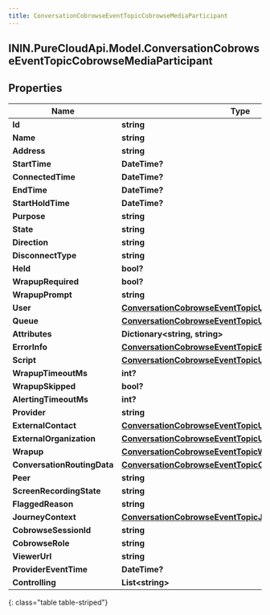 ```yaml
---
title: ConversationCobrowseEventTopicCobrowseMediaParticipant
---
```

## ININ.PureCloudApi.Model.ConversationCobrowseEventTopicCobrowseMediaParticipant

## Properties

|Name | Type | Description | Notes|
|------------ | ------------- | ------------- | -------------|
| **Id** | **string** |  | [optional] |
| **Name** | **string** |  | [optional] |
| **Address** | **string** |  | [optional] |
| **StartTime** | **DateTime?** |  | [optional] |
| **ConnectedTime** | **DateTime?** |  | [optional] |
| **EndTime** | **DateTime?** |  | [optional] |
| **StartHoldTime** | **DateTime?** |  | [optional] |
| **Purpose** | **string** |  | [optional] |
| **State** | **string** |  | [optional] |
| **Direction** | **string** |  | [optional] |
| **DisconnectType** | **string** |  | [optional] |
| **Held** | **bool?** |  | [optional] |
| **WrapupRequired** | **bool?** |  | [optional] |
| **WrapupPrompt** | **string** |  | [optional] |
| **User** | [**ConversationCobrowseEventTopicUriReference**](ConversationCobrowseEventTopicUriReference.html) |  | [optional] |
| **Queue** | [**ConversationCobrowseEventTopicUriReference**](ConversationCobrowseEventTopicUriReference.html) |  | [optional] |
| **Attributes** | **Dictionary&lt;string, string&gt;** |  | [optional] |
| **ErrorInfo** | [**ConversationCobrowseEventTopicErrorBody**](ConversationCobrowseEventTopicErrorBody.html) |  | [optional] |
| **Script** | [**ConversationCobrowseEventTopicUriReference**](ConversationCobrowseEventTopicUriReference.html) |  | [optional] |
| **WrapupTimeoutMs** | **int?** |  | [optional] |
| **WrapupSkipped** | **bool?** |  | [optional] |
| **AlertingTimeoutMs** | **int?** |  | [optional] |
| **Provider** | **string** |  | [optional] |
| **ExternalContact** | [**ConversationCobrowseEventTopicUriReference**](ConversationCobrowseEventTopicUriReference.html) |  | [optional] |
| **ExternalOrganization** | [**ConversationCobrowseEventTopicUriReference**](ConversationCobrowseEventTopicUriReference.html) |  | [optional] |
| **Wrapup** | [**ConversationCobrowseEventTopicWrapup**](ConversationCobrowseEventTopicWrapup.html) |  | [optional] |
| **ConversationRoutingData** | [**ConversationCobrowseEventTopicConversationRoutingData**](ConversationCobrowseEventTopicConversationRoutingData.html) |  | [optional] |
| **Peer** | **string** |  | [optional] |
| **ScreenRecordingState** | **string** |  | [optional] |
| **FlaggedReason** | **string** |  | [optional] |
| **JourneyContext** | [**ConversationCobrowseEventTopicJourneyContext**](ConversationCobrowseEventTopicJourneyContext.html) |  | [optional] |
| **CobrowseSessionId** | **string** |  | [optional] |
| **CobrowseRole** | **string** |  | [optional] |
| **ViewerUrl** | **string** |  | [optional] |
| **ProviderEventTime** | **DateTime?** |  | [optional] |
| **Controlling** | **List&lt;string&gt;** |  | [optional] |
{: class="table table-striped"}


